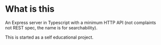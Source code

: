 # What is this

An Express server in Typescript with a minimum HTTP API (not complaints not REST spec, the name is for searchability).  

This is started as a self educational project.
